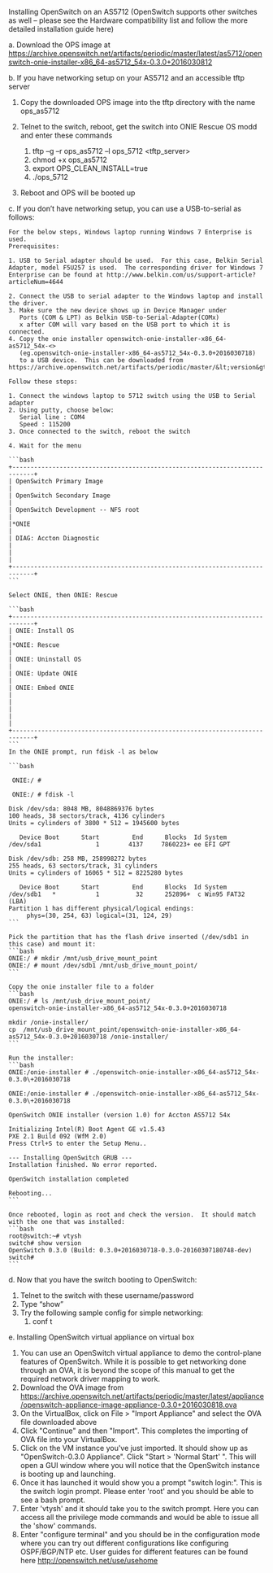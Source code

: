 Installing OpenSwitch on an AS5712 (OpenSwitch supports other switches as well – please see the Hardware compatibility list 
and follow the more detailed installation guide here)

a. Download the OPS image at https://archive.openswitch.net/artifacts/periodic/master/latest/as5712/openswitch-onie-installer-x86_64-as5712_54x-0.3.0+2016030812

b. If you have networking setup on your AS5712 and an accessible tftp server

   1. Copy the downloaded OPS image into the tftp directory with the name ops_as5712
   2. Telnet to the switch, reboot, get the switch into ONIE Rescue OS modd and enter these commands

        1. tftp –g –r ops_as5712 –l ops_5712 <tftp_server>
        2. chmod +x ops_as5712
        3. export OPS_CLEAN_INSTALL=true
        4. ./ops_5712
   3. Reboot and OPS will be booted up

c. If you don’t have networking setup, you can use a USB-to-serial as follows:

    For the below steps, Windows laptop running Windows 7 Enterprise is used.
    Prerequisites:

    1. USB to Serial adapter should be used.  For this case, Belkin Serial Adapter, model F5U257 is used.  The corresponding driver for Windows 7 Enterprise can be found at http://www.belkin.com/us/support-article?articleNum=4644
    
    2. Connect the USB to serial adapter to the Windows laptop and install the driver.
    3. Make sure the new device shows up in Device Manager under
       Ports (COM & LPT) as Belkin USB-to-Serial-Adapter(COMx)
       x after COM will vary based on the USB port to which it is connected.
    4. Copy the onie installer openswitch-onie-installer-x86_64-as5712_54x-<>
       (eg.openswitch-onie-installer-x86_64-as5712_54x-0.3.0+2016030718)
       to a USB device.  This can be downloaded from https://archive.openswitch.net/artifacts/periodic/master/&lt;version&gt;/as5712/

    Follow these steps:

    1. Connect the windows laptop to 5712 switch using the USB to Serial adapter
    2. Using putty, choose below:
       Serial line : COM4
       Speed : 115200
    3. Once connected to the switch, reboot the switch

    4. Wait for the menu

    ```bash
    +----------------------------------------------------------------------------+
    | OpenSwitch Primary Image                                                   |
    | OpenSwitch Secondary Image                                                 |
    | OpenSwitch Development -- NFS root                                         |
    |*ONIE                                                                       |
    | DIAG: Accton Diagnostic                                                    |
    |                                                                            |
    +----------------------------------------------------------------------------+
    ```

    Select ONIE, then ONIE: Rescue

    ```bash
    +----------------------------------------------------------------------------+
    | ONIE: Install OS                                                           |
    |*ONIE: Rescue                                                               |
    | ONIE: Uninstall OS                                                         |                                                                            | ONIE: Update ONIE                                                          |
    | ONIE: Embed ONIE                                                           |
    |                                                                            |
    |                                                                            |
    +----------------------------------------------------------------------------+
    ```
    In the ONIE prompt, run fdisk -l as below

    ```bash

     ONIE:/ #

     ONIE:/ # fdisk -l

    Disk /dev/sda: 8048 MB, 8048869376 bytes
    100 heads, 38 sectors/track, 4136 cylinders
    Units = cylinders of 3800 * 512 = 1945600 bytes

       Device Boot      Start         End      Blocks  Id System
    /dev/sda1               1        4137     7860223+ ee EFI GPT

    Disk /dev/sdb: 258 MB, 258998272 bytes
    255 heads, 63 sectors/track, 31 cylinders
    Units = cylinders of 16065 * 512 = 8225280 bytes

       Device Boot      Start         End      Blocks  Id System
    /dev/sdb1   *           1          32      252896+  c Win95 FAT32 (LBA)
    Partition 1 has different physical/logical endings:
         phys=(30, 254, 63) logical=(31, 124, 29)
    ```

    Pick the partition that has the flash drive inserted (/dev/sdb1 in this case) and mount it:
    ```bash
    ONIE:/ # mkdir /mnt/usb_drive_mount_point
    ONIE:/ # mount /dev/sdb1 /mnt/usb_drive_mount_point/
    ```

    Copy the onie installer file to a folder
    ```bash
    ONIE:/ # ls /mnt/usb_drive_mount_point/
    openswitch-onie-installer-x86_64-as5712_54x-0.3.0+2016030718

    mkdir /onie-installer/
    cp  /mnt/usb_drive_mount_point/openswitch-onie-installer-x86_64-as5712_54x-0.3.0+2016030718 /onie-installer/
    ```

    Run the installer:
    ```bash
    ONIE:/onie-installer # ./openswitch-onie-installer-x86_64-as5712_54x-0.3.0\+2016030718

    ONIE:/onie-installer # ./openswitch-onie-installer-x86_64-as5712_54x-0.3.0\+2016030718

    OpenSwitch ONIE installer (version 1.0) for Accton AS5712 54x

    Initializing Intel(R) Boot Agent GE v1.5.43
    PXE 2.1 Build 092 (WfM 2.0)
    Press Ctrl+S to enter the Setup Menu..
    
    --- Installing OpenSwitch GRUB ---
    Installation finished. No error reported.
    
    OpenSwitch installation completed
    
    Rebooting...
    ```

    Once rebooted, login as root and check the version.  It should match with the one that was installed:
    ```bash
    root@switch:~# vtysh
    switch# show version
    OpenSwitch 0.3.0 (Build: 0.3.0+2016030718-0.3.0-20160307180748-dev)
    switch#
    ```
d. Now that you have the switch booting to OpenSwitch:

   1. Telnet to the switch with these username/password
   2. Type “show”
   3. Try the following sample config for simple networking:
      1. conf t

e. Installing OpenSwitch virtual appliance on virtual box

   1. You can use an OpenSwitch virtual appliance to demo the control-plane features of OpenSwitch.
      While it is possible to get networking done through an OVA, it is beyond the scope of this manual to get the
      required network driver mapping to work.
   2. Download the OVA image from
      https://archive.openswitch.net/artifacts/periodic/master/latest/appliance/openswitch-appliance-image-appliance-0.3.0+2016030818.ova
   3. On the VirtualBox, click on File > "Import Appliance" and select the OVA file downloaded above
   4. Click "Continue" and then "Import". This completes the importing of OVA file into your VirtualBox.
   5. Click on the VM instance you've just imported. It should show up as "OpenSwitch-0.3.0 Appliance".
      Click "Start > 'Normal Start' ".
      This will open a GUI window where you will notice that the OpenSwitch instance is booting up and launching.
   6. Once it has launched it would show you a prompt "switch login:". This is the switch login prompt.
      Please enter 'root' and you should be able to see a bash prompt.
   7. Enter 'vtysh' and it should take you to the switch prompt. Here you can access all the privilege mode 
      commands and would be able to issue all the 'show' commands.
   8. Enter "configure terminal" and you should be in the configuration mode where you can try out different
      configurations like configuring OSPF/BGP/NTP etc. User guides for different features can be found here
      http://openswitch.net/use/usehome

